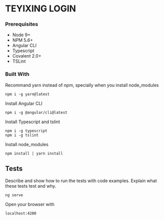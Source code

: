# TEYIXING LOGIN

### Prerequisites

- Node 9+
- NPM 5.6+
- Angular CLI
- Typescript
- Covalent 2.0+
- TSLint

### Built With

Recommand yarn instead of npm, specially when you install node_modules

```shell
npm i -g yarn@latest
```

Install Angular CLI

```shell
npm i -g @angular/cli@latest
```

Install Typescript and tslint

```shell
npm i -g typescript
npm i -g tslint
```

Install node_modules

```shell
npm install | yarn install
```

## Tests

Describe and show how to run the tests with code examples.
Explain what these tests test and why.

```shell
ng serve
```

Open your browser with

```url
localhost:4200
```
